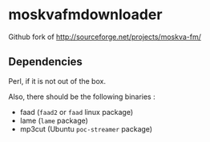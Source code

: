 moskvafmdownloader
==================

Github fork of http://sourceforge.net/projects/moskva-fm/

Dependencies
------

Perl, if it is not out of the box.

Also, there should be the following binaries :
  * faad (`faad2` or `faad` linux package)
  * lame (`lame` package)
  * mp3cut (Ubuntu `poc-streamer` package)
